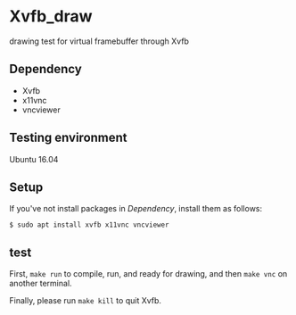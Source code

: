 # Xvfb_draw
drawing test for virtual framebuffer through Xvfb

## Dependency
* Xvfb
* x11vnc
* vncviewer

## Testing environment
Ubuntu 16.04

## Setup
If you've not install packages in *Dependency*, install them as follows:
```
$ sudo apt install xvfb x11vnc vncviewer
```

## test
First, `make run` to compile, run, and ready for drawing,
and then `make vnc` on another terminal.

Finally, please run `make kill` to quit Xvfb.
